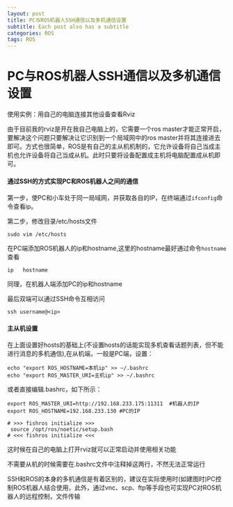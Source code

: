 ```yaml
---
layout: post
title: PC与ROS机器人SSH通信以及多机通信设置
subtitle: Each post also has a subtitle
categories: ROS
tags: ROS 
---
```


# PC与ROS机器人SSH通信以及多机通信设置

使用实例：用自己的电脑连接其他设备查看Rviz

由于目前我的rviz是开在我自己电脑上的，它需要一个ros master才能正常开启，要解决这个问题只要解决让它识别到一个局域网中的ros master并将其连接进去即可。方式也很简单，ROS是有自己的主从机机制的，它允许设备将自己当成主机也允许设备将自己当成从机。此时只要将设备配置成主机将电脑配置成从机即可。 

#### 通过SSH的方式实现PC和ROS机器人之间的通信

第一步，使PC和小车处于同一局域网，并获取各自的IP，在终端通过`ifconfig`命令查看ip。

第二步，修改目录/etc/hosts文件

```shell
sudo vim /etc/hosts
```

在PC端添加ROS机器人的ip和hostname,这里的hostname最好通过命令`hostname`查看

```shell
ip   hostname
```

同理，在机器人端添加PC的ip和hostname

最后双端可以通过SSH命令互相访问

```shell
ssh username@<ip>
```

#### 主从机设置

在上面设置好hosts的基础上(不设置hosts的话能实现多机查看话题列表，但不能进行消息的多机通信),在从机端，一般是PC端，设置：

```shell
echo "export ROS_HOSTNAME=本机ip" >> ~/.bashrc
echo "export ROS_MASTER_URI=主机ip" >> ~/.bashrc
```

或者直接编辑.bashrc，如下所示：

```shell
export ROS_MASTER_URI=http://192.168.233.175:11311	#机器人的IP
export ROS_HOSTNAME=192.168.233.130	#PC的IP

# >>> fishros initialize >>>
 source /opt/ros/noetic/setup.bash 
# <<< fishros initialize <<<
```

这时候在自己的电脑上打开rviz就可以正常启动并使用相关功能

不需要从机的时候需要在.bashrc文件中注释掉这两行，不然无法正常运行

SSH和ROS的本身的多机通信是有着区别的，建议在实际使用时(如建图时)PC控制ROS机器人结合使用，此外，通过vnc、scp、ftp等手段也可实现PC对ROS机器人的远程控制，文件传输